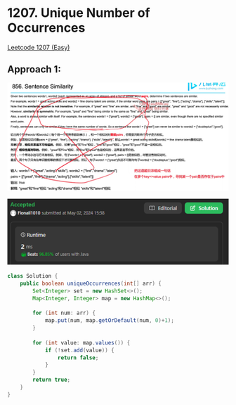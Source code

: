 # 1207. Unique Number of Occurrences

[Leetcode 1207 (Easy)][1207]

[1207]: https://leetcode.com/problems/unique-number-of-occurrences/description/?envType=study-plan-v2&envId=leetcode-75

## Approach 1:
![Alt text](image-4.png)

![alt text](image-13.png)

```java
class Solution {
    public boolean uniqueOccurrences(int[] arr) {
        Set<Integer> set = new HashSet<>();
        Map<Integer, Integer> map = new HashMap<>();
        
        for (int num: arr) {
            map.put(num, map.getOrDefault(num, 0)+1);
        }

        for (int value: map.values()) {
            if (!set.add(value)) { 
                return false;
            }
        }
        return true;
    }
}
```